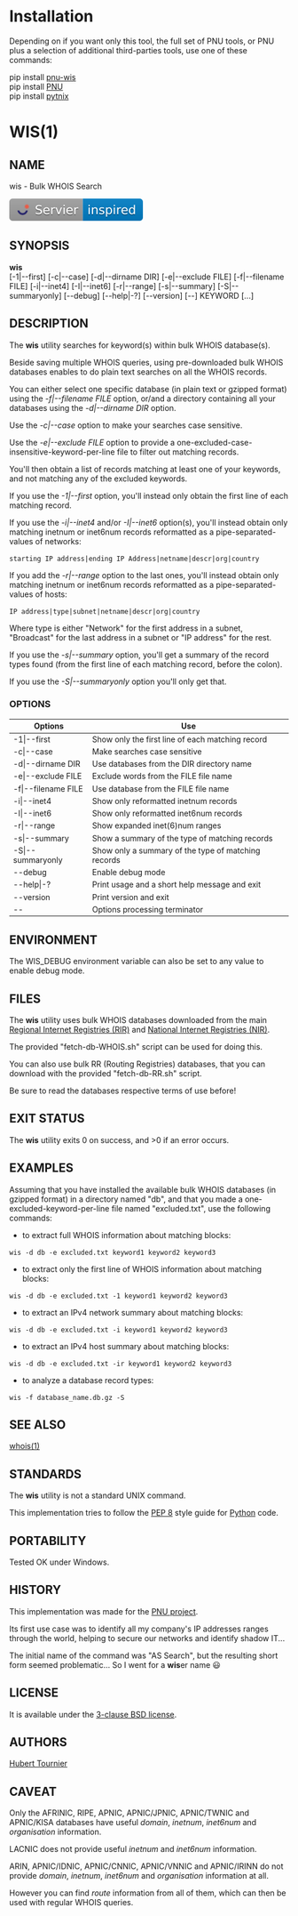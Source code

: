 # Installation
Depending on if you want only this tool, the full set of PNU tools, or PNU plus a selection of additional third-parties tools, use one of these commands:

pip install [pnu-wis](https://pypi.org/project/pnu-wis/)
<br>
pip install [PNU](https://pypi.org/project/PNU/)
<br>
pip install [pytnix](https://pypi.org/project/pytnix/)

# WIS(1)

## NAME
wis - Bulk WHOIS Search

[![Servier Inspired](https://raw.githubusercontent.com/servierhub/.github/main/badges/inspired.svg)](https://github.com/ServierHub/)

## SYNOPSIS
**wis**    
\[-1|--first\]
\[-c|--case\]
\[-d|--dirname DIR\]
\[-e|--exclude FILE\]
\[-f|--filename FILE\]
\[-i|--inet4\]
\[-I|--inet6\]
\[-r|--range\]
\[-s|--summary\]
\[-S|--summaryonly\]
\[--debug\]
\[--help|-?\]
\[--version\]
\[--\]
KEYWORD
\[...\]

## DESCRIPTION
The **wis** utility searches for keyword(s) within bulk WHOIS database(s).

Beside saving multiple WHOIS queries, using pre-downloaded bulk WHOIS databases enables to do plain text searches on all the WHOIS records.

You can either select one specific database (in plain text or gzipped format) using the *-f|--filename FILE* option, or/and a directory containing all your databases using the *-d|--dirname DIR* option.

Use the *-c|--case* option to make your searches case sensitive.

Use the *-e|--exclude FILE* option to provide a one-excluded-case-insensitive-keyword-per-line file to filter out matching records.

You'll then obtain a list of records matching at least one of your keywords, and not matching any of the excluded keywords.

If you use the *-1|--first* option, you'll instead only obtain the first line of each matching record.

If you use the *-i|--inet4* and/or *-I|--inet6* option(s), you'll instead obtain only matching inetnum or inet6num records reformatted as a pipe-separated-values of networks:
```
starting IP address|ending IP Address|netname|descr|org|country
```
If you add the *-r|--range* option to the last ones, you'll instead obtain only matching inetnum or inet6num records reformatted as a pipe-separated-values of hosts:
```
IP address|type|subnet|netname|descr|org|country
```
Where type is either "Network" for the first address in a subnet, "Broadcast" for the last address in a subnet or "IP address" for the rest.

If you use the *-s|--summary* option, you'll get a summary of the record types found (from the first line of each matching record, before the colon).

If you use the *-S|--summaryonly* option you'll only get that.

### OPTIONS
Options | Use
------- | ---
-1\|--first|Show only the first line of each matching record
-c\|--case|Make searches case sensitive
-d\|--dirname DIR|Use databases from the DIR directory name
-e\|--exclude FILE|Exclude words from the FILE file name
-f\|--filename FILE|Use database from the FILE file name
-i\|--inet4|Show only reformatted inetnum records
-I\|--inet6|Show only reformatted inet6num records
-r\|--range|Show expanded inet(6)num ranges
-s\|--summary|Show a summary of the type of matching records
-S\|--summaryonly|Show only a summary of the type of matching records
--debug|Enable debug mode
--help\|-?|Print usage and a short help message and exit
--version|Print version and exit
--|Options processing terminator

## ENVIRONMENT
The WIS_DEBUG environment variable can also be set to any value to enable debug mode.

## FILES
The **wis** utility uses bulk WHOIS databases downloaded from the main [Regional Internet Registries (RIR)](https://www.iana.org/numbers) and [National Internet Registries (NIR)](https://en.wikipedia.org/wiki/National_Internet_registry).

The provided "fetch-db-WHOIS.sh" script can be used for doing this.

You can also use bulk RR (Routing Registries) databases, that you can download with the provided "fetch-db-RR.sh" script.

Be sure to read the databases respective terms of use before!

## EXIT STATUS
The **wis** utility exits 0 on success, and >0 if an error occurs.

## EXAMPLES
Assuming that you have installed the available bulk WHOIS databases (in gzipped format) in a directory named "db", and that you made a one-excluded-keyword-per-line file named "excluded.txt", use the following commands:

* to extract full WHOIS information about matching blocks:
```Shell
wis -d db -e excluded.txt keyword1 keyword2 keyword3
```

* to extract only the first line of WHOIS information about matching blocks:
```Shell
wis -d db -e excluded.txt -1 keyword1 keyword2 keyword3
```

* to extract an IPv4 network summary about matching blocks:
```Shell
wis -d db -e excluded.txt -i keyword1 keyword2 keyword3
```

* to extract an IPv4 host summary about matching blocks:
```Shell
wis -d db -e excluded.txt -ir keyword1 keyword2 keyword3
```

* to analyze a database record types:
```Shell
wis -f database_name.db.gz -S 
```

## SEE ALSO
[whois(1)](https://www.freebsd.org/cgi/man.cgi?query=whois)

## STANDARDS
The **wis** utility is not a standard UNIX command.

This implementation tries to follow the [PEP 8](https://www.python.org/dev/peps/pep-0008/) style guide for [Python](https://www.python.org/) code.

## PORTABILITY
Tested OK under Windows.

## HISTORY
This implementation was made for the [PNU project](https://github.com/HubTou/PNU).

Its first use case was to identify all my company's IP addresses ranges through the world, helping to secure our networks and identify shadow IT...

The initial name of the command was "AS Search", but the resulting short form seemed problematic... So I went for a **wis**er name :smiley:

## LICENSE
It is available under the [3-clause BSD license](https://opensource.org/licenses/BSD-3-Clause).

## AUTHORS
[Hubert Tournier](https://github.com/HubTou)

## CAVEAT
Only the AFRINIC, RIPE, APNIC, APNIC/JPNIC, APNIC/TWNIC and APNIC/KISA databases have useful *domain*, *inetnum*, *inet6num* and *organisation* information.

LACNIC does not provide useful *inetnum* and *inet6num* information.

ARIN, APNIC/IDNIC, APNIC/CNNIC, APNIC/VNNIC and APNIC/IRINN do not provide *domain*, *inetnum*, *inet6num* and *organisation* information at all.

However you can find *route* information from all of them, which can then be used with regular WHOIS queries.

